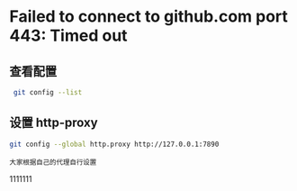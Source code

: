 # Failed to connect to github.com port 443: Timed out

## 查看配置

```bash
 git config --list
```

## 设置 http-proxy

```bash
git config --global http.proxy http://127.0.0.1:7890
```

	大家根据自己的代理自行设置


1111111